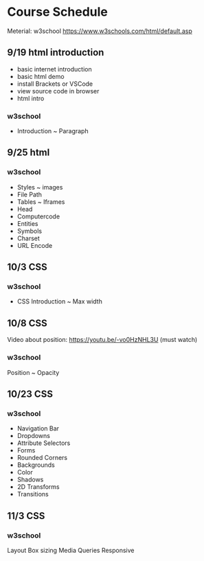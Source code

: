 # Course Schedule
Meterial: w3school
https://www.w3schools.com/html/default.asp
## 9/19 html introduction
* basic internet introduction
* basic html demo
* install Brackets or VSCode
* view source code in browser
* html intro
### w3school
* Introduction ~ Paragraph


## 9/25 html
### w3school
* Styles ~ images
* File Path
* Tables ~ Iframes
* Head
* Computercode
* Entities
* Symbols
* Charset
* URL Encode

## 10/3 CSS
### w3school
* CSS Introduction ~ Max width

## 10/8 CSS
Video about position: https://youtu.be/-vo0HzNHL3U (must watch)
### w3school
Position ~ Opacity

## 10/23 CSS
### w3school
* Navigation Bar
* Dropdowns
* Attribute Selectors
* Forms
* Rounded Corners
* Backgrounds
* Color
* Shadows
* 2D Transforms
* Transitions

## 11/3 CSS
### w3school
Layout
Box sizing
Media Queries
Responsive
